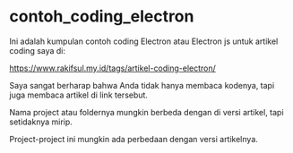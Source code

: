 # contoh_coding_electron

Ini adalah kumpulan contoh coding Electron atau Electron js untuk artikel coding saya di:

https://www.rakifsul.my.id/tags/artikel-coding-electron/

Saya sangat berharap bahwa Anda tidak hanya membaca kodenya, tapi juga membaca artikel di link tersebut.

Nama project atau foldernya mungkin berbeda dengan di versi artikel, tapi setidaknya mirip.

Project-project ini mungkin ada perbedaan dengan versi artikelnya.
